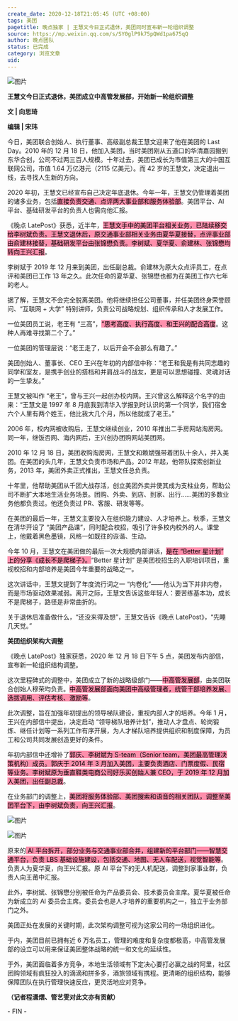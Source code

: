 ```yaml
---
create_date: 2020-12-18T21:05:45 (UTC +08:00)
tags: 美团
pagetitle: 晚点独家 | 王慧文今日正式退休，美团同时宣布新一轮组织调整
source: https://mp.weixin.qq.com/s/SY0glP9k75pQWd1pa675qQ
author: 晚点团队
status: 已完成
category: 浏览文章
uid: 
---
```



![图片](https://mmbiz.qpic.cn/mmbiz_jpg/VWpZENjIo5tSCn6Z41EAMywiaBDAGYjwtfEw58tRZWrDoGkZhJ9UVoaDNnIYbvbbB3pNYiabiaDx6icduDntGFFQicQ/640?wx_fmt=jpeg&wxfrom=5&wx_lazy=1&wx_co=1)

**王慧文今日正式退休，美团成立中高管发展部，开始新一轮组织调整**

**文 | 向思琦**

**编辑 | 宋玮**

今日，美团联合创始人、执行董事、高级副总裁王慧文迎来了他在美团的 Last Day。2010 年的 12 月 18 日，他加入美团，当时美团刚从五道口的华清嘉园搬到东华合创，公司不过两三百人规模。十年过去，美团已成长为市值第三大的中国互联网公司，市值 1.64 万亿港元（2115 亿美元）。而 42 岁的王慧文，决定退出一线，去寻找人生新的方向。

2020 年初，王慧文已经宣布自己决定年底退休。今年一年，王慧文仍管理着美团的诸多业务，包括<mark style="background: #FF5582A6;">直接负责交通、点评两大事业部和服务体验部</mark>。美团平台、Al 平台、基础研发平台的负责人也需向他汇报。

《晚点 LatePost》获悉，近半年，<mark style="background: #FF5582A6;">王慧文手中的美团平台相关业务，已陆续移交给李树斌负责。王慧文退休后，原交通事业部相关业务由夏华夏接替，点评事业部由俞建林接替，基础研发平台由张锦懋负责。李树斌、夏华夏、俞建林、张锦懋均转向王兴汇报</mark>。

李树斌于 2019 年 12 月来到美团，出任副总裁。俞建林为原大众点评员工，在点评和美团已工作 13 年之久。此次任命的夏华夏、张锦懋也都为在美团工作六七年的老人。

据了解，王慧文不会完全脱离美团。他将继续担任公司董事，并任美团终身荣誉顾问、“互联网 + 大学” 特别讲师，负责公司战略规划、组织传承和人才发展工作。

一位美团员工说，老王有 “三高”，<mark style="background: #FF5582A6;">“思考高度、执行高度、和王兴的配合高度</mark>。这种人再难寻找第二个了。”

一位美团的管理层说：“老王走了，以后开会不会那么有趣了。”

美团创始人、董事长、CEO 王兴在年初的内部信中称：“老王和我是有共同志趣的同学和室友，是携手创业的搭档和并肩战斗的战友，更是可以思想碰撞、灵魂对话的一生挚友。”

王慧文被叫作 “老王”，曾与王兴一起创办校内网。王兴曾这么解释这个名字的由来：“王慧文是 1997 年 8 月底我到清华入学报到时认识的第一个同学，我们宿舍六个人里有两个姓王，他比我大几个月，所以他就成了老王。”

2006 年，校内网被收购后，王慧文继续创业，2010 年推出二手房网站淘房网。同一年，继饭否网、海内网后，王兴创办团购网站美团网。

2010 年 12 月 18 日，美团收购淘房网，王慧文和赖斌强带着团队十余人，并入美团。在美团的头几年，王慧文负责市场和产品。2012 年起，他带队探索创新业务，2013 年，美团外卖正式推出，王慧文任总负责。

十年里，他帮助美团从千团大战存活，创立美团外卖并使其成为支柱业务，帮助公司不断扩大本地生活业务场景。团购、外卖、到店、到家、出行……美团的多数业务他都负责过。他还负责过 PR、客服、研发等等。

在美团的最后一年，王慧文主要投入在组织能力建设、人才培养上。秋季，王慧文在清华开设了 “美团产品课”，同时配合校招，吸引了许多校内校外的人。课堂上，他戴着黑色墨镜，风格一如既往的诙谐、生动。

今年 10 月，王慧文在美团做的最后一次大规模内部讲话，<mark style="background: #FF5582A6;">是在 “Better 星计划” 上的分享《成长不是爬梯子》。</mark>“Better 星计划” 是美团校招生的入职培训项目，重视校招和内部培养是美团今年重要的战略之一。

这次讲话中，王慧文提到了年度流行词之一 “内卷化”——他认为当下并非内卷，而是市场驱动效果减弱。离开之际，王慧文告诉这些年轻人：要苦练基本功，成长不是爬梯子，路径是非常曲折的。

关于退休后准备做什么，“还没来得及想”，王慧文告诉《晚点 LatePost》，“先睡几天觉。”

**美团组织架构大调整**

《晚点 LatePost》独家获悉，2020 年 12 月 18 日下午 5 点，美团发布内部信，宣布新一轮组织结构调整。

这次里程碑式的调整中，美团成立了新的战略级部门——<mark style="background: #FF5582A6;">中高管发展部</mark>，由美团联合创始人穆荣均负责。<mark style="background: #FF5582A6;">中高管发展部面向美团中高级管理者，统管干部培养发展、选拔调用、评估考核、激励等</mark>。

此次调整，旨在加强年初提出的领导梯队建设，重视内部人才的培养。今年 1 月，王兴在内部信中提出，决定启动 “领导梯队培养计划”，推动人才盘点、轮岗锻炼、继任计划等一系列工作有序开展，为人才梯队培养提供组织和制度保障，为员工和公司共同发展创造更好的条件。

年初内部信中还增补了<mark style="background: #FF5582A6;">郭庆、李树斌为 S-team（Senior team，美团最高管理决策机构）成员。郭庆于 2014 年 3 月加入美团，主要负责酒店、门票度假、民宿等业务。李树斌原为垂直鞋类电商公司好乐买创始人兼 CEO，于 2019 年 12 月加入美团，出任副总裁</mark>。

在业务部门的调整上，<mark style="background: #FF5582A6;">美团将服务体验部、美团搜索和语音的相关团队，调整至美团平台下，由李树斌负责，向王兴汇报</mark>。

![图片](https://mmbiz.qpic.cn/mmbiz_png/VWpZENjIo5tSCn6Z41EAMywiaBDAGYjwtJvbXLR6zkico7hLic59NHaCuHruf7o7S0HiaHicXdMTvzKt90PIolbudJg/640?wx_fmt=png&wxfrom=5&wx_lazy=1&wx_co=1)

![图片](https://mmbiz.qpic.cn/mmbiz_png/VWpZENjIo5tSCn6Z41EAMywiaBDAGYjwtNmGbiaNU1mwDn2hqXf0V1ppK20mYibHmzunTGU2jV9SrsnIIesdO5jwA/640?wx_fmt=png&wxfrom=5&wx_lazy=1&wx_co=1)

原来的<mark style="background: #FF5582A6;"> AI 平台拆开，部分业务与交通事业部合并，组建新的平台部门——智慧交通平台，负责 LBS 基础设施建设，包括交通、地图、无人车配送，视觉智能等</mark>。负责人为夏华夏，向王兴汇报。原 Al 平台下的无人机配送，调整到家事业群，负责人向王莆中汇报。

此外，李树斌、张锦懋分别被任命为产品委员会、技术委员会主席。夏华夏被任命为新成立的 Al 委员会主席。委员会也是人才培养的重要机构之一，独立于业务部门之外。

美团正处在发展的关键时期，此次架构调整可视为这家公司的一场组织进化。

于内，美团目前已拥有近 6 万名员工，管理的难度和复杂度都极高，中高管发展部的设立可以用来保证美团整体战略的统一和文化的延续性。

于外，美团面临着多方竞争，本地生活领域有下定决心要打必赢之战的阿里，社区团购领域有疯狂投入的滴滴和拼多多，酒旅领域有携程。更清晰的组织结构，能够保障团队在执行管理快速反应，更灵活地应对竞争。

**（记者程潇熠、管艺雯对此文亦有贡献）**

\- FIN -